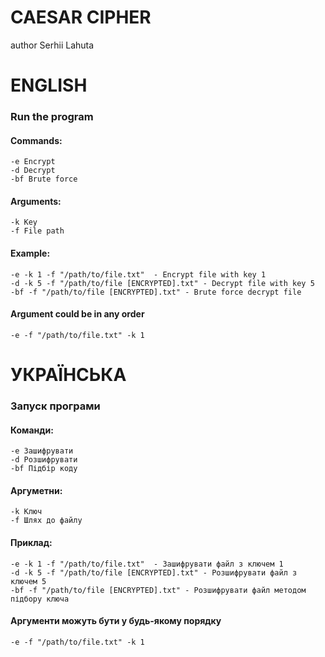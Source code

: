 # CAESAR CIPHER
author Serhii Lahuta

# ENGLISH
### Run the program

#### Commands:

```
-e Encrypt
-d Decrypt
-bf Brute force
```

#### Arguments:
```
-k Key
-f File path
```

#### Example:
```
-e -k 1 -f "/path/to/file.txt"  - Encrypt file with key 1
-d -k 5 -f "/path/to/file [ENCRYPTED].txt" - Decrypt file with key 5
-bf -f "/path/to/file [ENCRYPTED].txt" - Brute force decrypt file
```

#### Argument could be in any order
```
-e -f "/path/to/file.txt" -k 1
```

# УКРАЇНСЬКА
### Запуск програми

#### Команди:

```
-e Зашифрувати
-d Розшифрувати
-bf Підбір коду
```

#### Аргуметни:
```
-k Ключ
-f Шлях до файлу
```

#### Приклад:
```
-e -k 1 -f "/path/to/file.txt"  - Зашифрувати файл з ключем 1
-d -k 5 -f "/path/to/file [ENCRYPTED].txt" - Розшифрувати файл з ключем 5
-bf -f "/path/to/file [ENCRYPTED].txt" - Розшифрувати файл методом підбору ключа
```

#### Аргументи можуть бути у будь-якому порядку
```
-e -f "/path/to/file.txt" -k 1
```